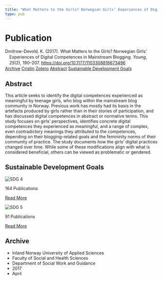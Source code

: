 ```yaml
---
title: "What Matters to the Girls? Norwegian Girls’ Experiences of Digital Competences in Mainstream Blogging"
type: pub
---
```

<h1>Publication</h1>
<article id="csl-bib-container-8NC7MHQN" class="csl-bib-container">
  <div class="csl-bib-body" style="line-height: 1.35; padding-left: 1em; text-indent:-1em;">
  <div class="csl-entry">Dmitrow-Devold, K. (2017). What Matters to the Girls? Norwegian Girls&#x2019; Experiences of Digital Competences in Mainstream Blogging. <i>Young</i>, <i>25</i>(2), 190&#x2013;207. <a href="https://doi.org/10.1177/1103308816673496">https://doi.org/10.1177/1103308816673496</a></div>
</div>
  <div class="csl-bib-buttons">
    <a href="#taxonomy-article-8NC7MHQN" class="csl-bib-button">Archive</a>
    <a href="https://app.cristin.no/results/show.jsf?id=1463808" alt="Cristin URL" class="csl-bib-button">Cristin</a>
    <a href="http://zotero.org/groups/5022929/items/8NC7MHQN" alt="Zotero URL" class="csl-bib-button">Zotero</a>
    <a href="#abstract-article-8NC7MHQN" class="csl-bib-button">Abstract</a>
    <a href="#sdg-article-8NC7MHQN" class="csl-bib-button">Sustainable Development Goals</a>
  </div>
  <div id="csl-bib-meta-container-8NC7MHQN"></div>
</article>
<div id="csl-bib-meta-8NC7MHQN" class="csl-bib-meta">
  <article id="abstract-article-8NC7MHQN" class="abstract-article">
    <h1>Abstract</h1>
    This article seeks to identify the digital competences experienced as meaningful by teenage girls, who blog within the mainstream blog community in Norway. Previous work has mostly had its basis in the artefacts produced by girls rather than in their stories of participation, and has discussed digital competences in abstract or normative terms. This study focuses on girls’ perspectives, identifies concrete digital competences they experienced as meaningful, and a range of complex, even contradictory meanings they attributed to the competences, depending on their blogging-related goals and the femininity norms of their community of practice. The study documents how the girls’ digital practices changed over time. While some of these modifications align with what is considered beneficial, others can be viewed as problematic or gendered.
  </article>
  <article id="sdg-article-8NC7MHQN" class="sdg-article">
    <h1>Sustainable Development Goals</h1>
    <div class="sdg-container"><div id="sdg4" class="sdg">
<img src="{{< params subfolder >}}images/sdg/sdg04_en.png" class="image" alt="SDG 4">
<div class="sdg-overlay">
<p class="sdg-publication-count"><span>164</span> Publications</p>
<p><a href="https://sdgs.un.org/goals/goal4" class="sdg-read-more">Read More</a></p>
</div>
</div> <div id="sdg5" class="sdg">
<img src="{{< params subfolder >}}images/sdg/sdg05_en.png" class="image" alt="SDG 5">
<div class="sdg-overlay">
<p class="sdg-publication-count"><span>91</span> Publications</p>
<p><a href="https://sdgs.un.org/goals/goal5" class="sdg-read-more">Read More</a></p>
</div>
</div></div>
  </article>
  <article id="taxonomy-article-8NC7MHQN" class="taxonomy-article">
    <h1>Archive</h1>
    <ul>
      <li>Inland Norway University of Applied Sciences</li>
      <li>Faculty of Social and Health Sciences</li>
      <li>Department of Social Work and Guidance</li>
      <li>2017</li>
      <li>April</li>
    </ul>
  </article>
</div>
